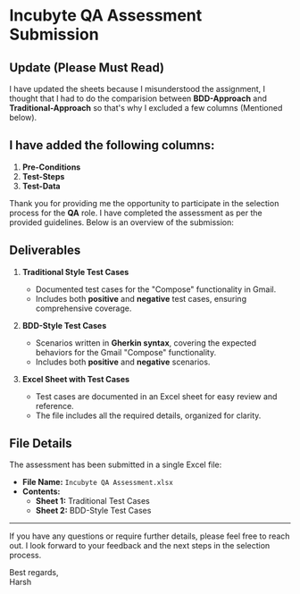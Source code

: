 # Incubyte QA Assessment Submission

## Update (Please Must Read)

I have updated the sheets because I misunderstood the assignment, I thought that I had to do the comparision between **BDD-Approach** and **Traditional-Approach** so that's why I excluded a few columns (Mentioned below).

## I have added the following columns:
1. **Pre-Conditions**
2. **Test-Steps**
3. **Test-Data**

Thank you for providing me the opportunity to participate in the selection process for the **QA** role. I have completed the assessment as per the provided guidelines. Below is an overview of the submission:

## Deliverables

1. **Traditional Style Test Cases**  
   - Documented test cases for the "Compose" functionality in Gmail.  
   - Includes both **positive** and **negative** test cases, ensuring comprehensive coverage.

2. **BDD-Style Test Cases**  
   - Scenarios written in **Gherkin syntax**, covering the expected behaviors for the Gmail "Compose" functionality.  
   - Includes both **positive** and **negative** scenarios.

3. **Excel Sheet with Test Cases**  
   - Test cases are documented in an Excel sheet for easy review and reference.  
   - The file includes all the required details, organized for clarity.

## File Details

The assessment has been submitted in a single Excel file:

- **File Name:** `Incubyte QA Assessment.xlsx`
- **Contents:**
  - **Sheet 1:** Traditional Test Cases
  - **Sheet 2:** BDD-Style Test Cases

---

If you have any questions or require further details, please feel free to reach out. I look forward to your feedback and the next steps in the selection process.

Best regards,  
Harsh
